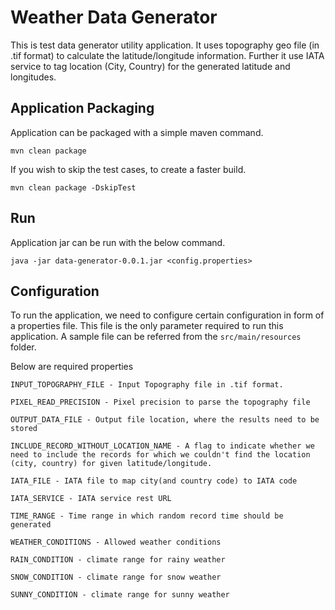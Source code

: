 # Weather Data Generator

This is test data generator utility application. It uses topography geo file (in .tif format) to calculate the latitude/longitude information. Further it use IATA service to tag location (City, Country) for the generated latitude and longitudes.

## Application Packaging 

Application can be packaged with a simple maven command.

```
mvn clean package
```

If you wish to skip the test cases, to create a faster build.

```
mvn clean package -DskipTest
```

## Run

Application jar can be run with the below command.

```
java -jar data-generator-0.0.1.jar <config.properties>
```

## Configuration

To run the application, we need to configure certain configuration in form of a properties file. This file is the only parameter required to run this application. A sample file can be referred from the `src/main/resources` folder.

Below are required properties

```
INPUT_TOPOGRAPHY_FILE - Input Topography file in .tif format.

PIXEL_READ_PRECISION - Pixel precision to parse the topography file

OUTPUT_DATA_FILE - Output file location, where the results need to be stored

INCLUDE_RECORD_WITHOUT_LOCATION_NAME - A flag to indicate whether we need to include the records for which we couldn't find the location (city, country) for given latitude/longitude.

IATA_FILE - IATA file to map city(and country code) to IATA code

IATA_SERVICE - IATA service rest URL

TIME_RANGE - Time range in which random record time should be generated

WEATHER_CONDITIONS - Allowed weather conditions

RAIN_CONDITION - climate range for rainy weather

SNOW_CONDITION - climate range for snow weather

SUNNY_CONDITION - climate range for sunny weather
```